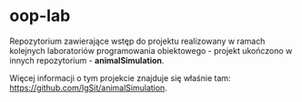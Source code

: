 # oop-lab
Repozytorium zawierające wstęp do projektu realizowany w ramach kolejnych laboratoriów programowania obiektowego - projekt ukończono w innych repozytorium - **animalSimulation**.

Więcej informacji o tym projekcie znajduje się właśnie tam: https://github.com/IgSit/animalSimulation.
